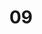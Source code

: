 ---
layout: photo
title: "09"
image_main: 09/20070618-P1020338-500.jpg
left: 08.html
right: 10.html
---